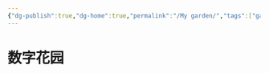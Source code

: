 ```yaml
---
{"dg-publish":true,"dg-home":true,"permalink":"/My garden/","tags":["gardenEntry"],"dgPassFrontmatter":true,"created":"2024-11-09T13:59:48.195+08:00","updated":"2024-11-09T21:46:14.380+08:00"}
---
```


# 数字花园
